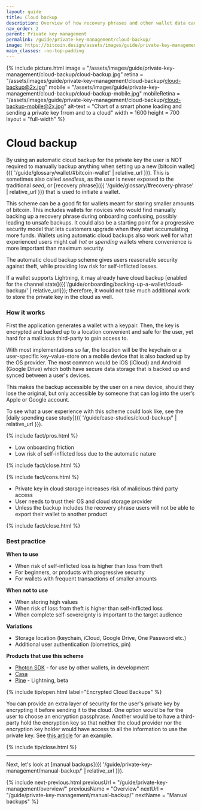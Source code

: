 ```yaml
---
layout: guide
title: Cloud backup
description: Overview of how recovery phrases and other wallet data can be securely stored with cloud storage service providers.
nav_order: 2
parent: Private key management
permalink: /guide/private-key-management/cloud-backup/
image: https://bitcoin.design/assets/images/guide/private-key-management/cloud-backup/cloud-backup-preview.jpg
main_classes: -no-top-padding
---
```


<!--

Editor's notes

Description of what an automatic cloud backup scheme consists of.

Illustration sources

https://www.figma.com/community/file/888680264445459448
https://www.figma.com/community/file/995256542920917246/BDG---Private-key-management-illustrations

-->

{% include picture.html
   image = "/assets/images/guide/private-key-management/cloud-backup/cloud-backup.jpg"
   retina = "/assets/images/guide/private-key-management/cloud-backup/cloud-backup@2x.jpg"
   mobile = "/assets/images/guide/private-key-management/cloud-backup/cloud-backup-mobile.jpg"
   mobileRetina = "/assets/images/guide/private-key-management/cloud-backup/cloud-backup-mobile@2x.jpg"
   alt-text = "Chart of a smart phone loading and sending a private key frrom and to a cloud"
   width = 1600
   height = 700
   layout = "full-width"
%}

# Cloud backup

By using an automatic cloud backup for the private key the user is NOT required to manually backup anything when setting up a new [bitcoin wallet]({{ '/guide/glossary/wallet/#bitcoin-wallet' | relative_url }}). This is sometimes also called *seedless*, as the user is never exposed to the traditional *seed*, or [recovery phrase]({{ '/guide/glossary/#recovery-phrase' | relative_url }}) that is used to initiate a wallet.

This scheme can be a good fit for wallets meant for storing smaller amounts of bitcoin. This includes wallets for novices who would find manually backing up a recovery phrase during onboarding confusing, possibly leading to unsafe backups. It could also be a starting point for a progressive security model that lets customers upgrade when they start accumulating more funds. Wallets using automatic cloud backups also work well for what experienced users might call *hot* or *spending* wallets where convenience is more important than maximum security.

The automatic cloud backup scheme gives users reasonable security against theft, while providing low risk for self-inflicted losses.

If a wallet supports Lightning, it may already have cloud backup [enabled for the channel state]({{'/guide/onboarding/backing-up-a-wallet/cloud-backup/' | relative_url}}); therefore, it would not take much additional work to store the private key in the cloud as well.

### How it works
First the application generates a wallet with a keypair. Then, the key is encrypted and backed up to a location convenient and safe for the user, yet hard for a malicious third-party to gain access to.

With most implementations so far, the location will be the keychain or a user-specific key-value-store on a mobile device that is also backed up by the OS provider. The most common would be iOS (iCloud) and Android (Google Drive) which both have secure data storage that is backed up and synced between a user's devices.

This makes the backup accessible by the user on a new device, should they lose the original, but only accessible by someone that can log into the user’s Apple or Google account.

To see what a user experience with this scheme could look like, see the [daily spending case study]({{ '/guide/case-studies/cloud-backup/' | relative_url }}).

{% include fact/pros.html %}

- Low onboarding friction
- Low risk of self-inflicted loss due to the automatic nature

{% include fact/close.html %}

{% include fact/cons.html %}

- Private key in cloud storage increases risk of malicious third party access
- User needs to trust their OS and cloud storage provider
- Unless the backup includes the recovery phrase users will not be able to export their wallet to another product

{% include fact/close.html %}

### Best practice

**When to use**
- When risk of self-inflicted loss is higher than loss from theft
- For beginners, or products with progressive security
- For wallets with frequent transactions of smaller amounts

**When not to use**
- When storing high values
- When risk of loss from theft is higher than self-inflicted loss
- When complete self-sovereignty is important to the target audience

**Variations**
- Storage location (keychain, iCloud, Google Drive, One Password etc.)
- Additional user authentication (biometrics, pin)

**Products that use this scheme**
- [Photon SDK](https://photonsdk.org) - for use by other wallets, in development
- [Casa](https://keys.casa)
- [Pine](https://pine.pm ) - Lightning, beta

{% include tip/open.html label="Encrypted Cloud Backups" %}

You can provide an extra layer of security for the user's private key by encrypting it before sending it to the cloud. One option would be for the user to choose an encryption passphrase. Another would be to have a third-party hold the encryption key so that neither the cloud provider nor the encryption key holder would have access to all the information to use the private key. See [this article](https://blog.keys.casa/casa-keymaster-security-mobile-key-overview/) for an example.

{% include tip/close.html %}

---

Next, let's look at [manual backups]({{ '/guide/private-key-management/manual-backup/' | relative_url }}).

{% include next-previous.html
   previousUrl = "/guide/private-key-management/overview/"
   previousName = "Overview"
   nextUrl = "/guide/private-key-management/manual-backup/"
   nextName = "Manual backups"
%}
